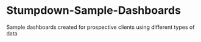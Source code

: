 # Stumpdown-Sample-Dashboards
Sample dashboards created for prospective clients using different types of data
